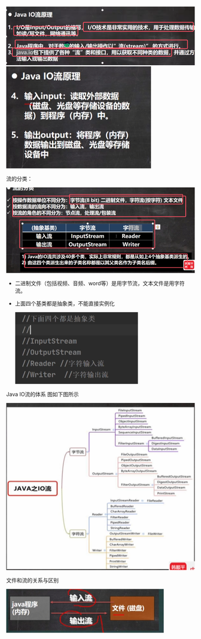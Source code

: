 ![](assets/02IO流原理和分类/file-20250325124120433.png)
![](assets/02IO流原理和分类/file-20250325124131571.png)

流的分类：

![](assets/02IO流原理和分类/file-20250325124532981.png)
* 二进制文件（包括视频、音频、word等）是用字节流，文本文件是用字符流。
* 上面四个基类都是抽象类，不能直接实例化

	![](assets/02IO流原理和分类/file-20250325124819815.png)


Java IO流的体系 图如下图所示

![](assets/02IO流原理和分类/file-20250325124928383.png)

文件和流的关系与区别

![](assets/02IO流原理和分类/file-20250325125155196.png)